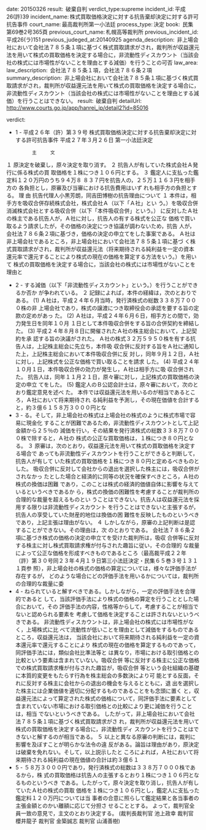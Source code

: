 
date: 20150326
result:  破棄自判
verdict_type:supreme
incident_id: 平成26(許)39
incident_name: 株式買取価格決定に対する抗告棄却決定に対する許可抗告事件
court_name: 最高裁判所第一小法廷
process_type: 決定
book:  民集　第69巻2号365頁
previous_court_name: 札幌高等裁判所
previous_incident_id: 平成26(ラ)151
previous_judeged_at:20140925
agenda_description:  非上場会社において会社法７８５条１項に基づく株式買取請求がされ，裁判所が収益還元法を用いて株式の買取価格を決定する場合に，非流動性ディスカウント（当該会社の株式には市場性がないことを理由とする減価）を行うことの可否
law_area: 
law_description:  会社法７８５条１項，会社法７８６条２項
summary_description:  非上場会社において会社法７８５条１項に基づく株式買取請求がされ，裁判所が収益還元法を用いて株式の買取価格を決定する場合に，非流動性ディスカウント（当該会社の株式には市場性がないことを理由とする減価）を行うことはできない。
result:  破棄自判
detailUrl: http://www.courts.go.jp/app/hanrei_jp/detail2?id=85016

verdict:

- 1 - 
平成２６年（許）第３９号 
株式買取価格決定に対する抗告棄却決定に対する許可抗告事件 
平成２７年３月２６日 第一小法廷決定 
 
            主     文 
１ 原決定を破棄し，原々決定を取り消す。 
２ 抗告人が有していた株式会社Ａ発行に係る株式の買
取価格を１株につき１０６円とする。 
３ 鑑定人に支払った鑑定料１２０万円のうち９４万８
８３７円を抗告人の，２５万１１６３円を相手方の
各負担とし，原審及び当審における抗告費用はいず
れも相手方の負担とする。 
            理     由 
 抗告代理人小黒芳朗，同吉田博樹の抗告理由について 
 １ 本件は，相手方を吸収合併存続株式会社，株式会社Ａ（以下「Ａ社」とい
う。）を吸収合併消滅株式会社とする吸収合併（以下「本件吸収合併」という。）
に反対したＡ社の株主である抗告人が，Ａ社に対し，抗告人の有する株式を公正な
価格で買い取るよう請求したが，その価格の決定につき協議が調わないため，抗告
人が，会社法７８６条２項に基づき，価格の決定の申立てをした事案である。 
 Ａ社は非上場会社であるところ，非上場会社において会社法７８５条１項に基づ
く株式買取請求がされ，裁判所が収益還元法（将来期待される純利益を一定の資本
還元率で還元することにより株式の現在の価格を算定する方法をいう。）を用いて
株式の買取価格を決定する場合に，当該会社の株式には市場性がないことを理由と
- 2 - 
する減価（以下「非流動性ディスカウント」という。）を行うことができるか否か
が争われている。 
 ２ 記録によれば，本件の経緯は，次のとおりである。 
 (1) Ａ社は，平成２４年６月当時，発行済株式の総数３３８万７０００株の非
上場会社であり，株式の譲渡につき取締役会の承認を要する旨の定款の定めがあっ
た。 
 (2) Ａ社は，平成２４年６月６日，相手方との間で，効力発生日を同年１０月
１日として本件吸収合併をする旨の合併契約を締結した。 
 (3) 平成２４年８月８日に開催されたＡ社の株主総会において，上記契約を承
認する旨の決議がされた。 
 Ａ社の株式３２万５９５０株を有する抗告人は，上記株主総会に先立ち，本件吸
収合併に反対する旨をＡ社に通知した上，上記株主総会において本件吸収合併に反
対し，同年９月１２日，Ａ社に対し，上記株式を公正な価格で買い取ることを請求
した。 
 (4) 平成２４年１０月１日，本件吸収合併の効力が発生し，Ａ社は相手方に吸
収合併された。 
 抗告人は，同年１１月２１日，原々審に対し，上記株式の買取価格の決定の申立
てをした。 
 (5) 鑑定人のＢ公認会計士は，原々審において，次のとおり鑑定意見を述べ
た。 
 本件では収益還元法を用いるのが相当であるところ，Ａ社において将来期待され
る純利益を予測し，その現在価値を合計すると，約３億６１５８万３０００円とな
- 3 - 
る。そして，非上場会社の株式は上場会社の株式のように株式市場で容易に現金化
することが困難であるため，非流動性ディスカウントとして上記金額から２５％の
減価を行い，その結果を発行済株式の総数３３８万７０００株で除すると，Ａ社の
株式の公正な買取価格は，１株につき８０円となる。 
 ３ 原審は，次のとおり，収益還元法を用いて株式の買取価格を決定する場合で
あっても非流動性ディスカウントを行うことができると判断して，抗告人が有して
いた株式の買取価格を１株につき８０円と定めるべきものとした。 
 吸収合併に反対して会社からの退出を選択した株主には，吸収合併がされなかっ
たとした場合と経済的に同等の状況を確保すべきところ，Ａ社の株式の換価は困難
であり，このことは株式の経済的価値自体に影響を与えているというべきであるか
ら，株式の換価の困難性を考慮することが裁判所の合理的な裁量を超えるものとい
うことはできない。抗告人は収益還元法を採用する限りは非流動性ディスカウント
を行うことはできないと主張するが，抗告人の享受していた財産的地位は換価の困
難性を反映したものというべきであり，上記主張は理由がない。 
 ４ しかしながら，原審の上記判断は是認することができない。その理由は，次
のとおりである。 
 会社法７８６条２項に基づき株式の価格の決定の申立てを受けた裁判所は，吸収
合併等に反対する株主に対し株式買取請求権が付与された趣旨に従い，その合理的
な裁量によって公正な価格を形成すべきものであるところ（最高裁平成２２年
（許）第３０号同２３年４月１９日第三小法廷決定・民集６５巻３号１３１１頁参
照），非上場会社の株式の価格の算定については，様々な評価手法が存在するが，
どのような場合にどの評価手法を用いるかについては，裁判所の合理的な裁量に委
- 4 - 
ねられていると解すべきである。しかしながら，一定の評価手法を合理的であると
して，当該評価手法により株式の価格の算定を行うこととした場合において，その
評価手法の内容，性格等からして，考慮することが相当でないと認められる要素を
考慮して価格を決定することは許されないというべきである。 
 非流動性ディスカウントは，非上場会社の株式には市場性がなく，上場株式に比
べて流動性が低いことを理由として減価をするものであるところ，収益還元法は，
当該会社において将来期待される純利益を一定の資本還元率で還元することにより
株式の現在の価格を算定するものであって，同評価手法には，類似会社比準法等と
は異なり，市場における取引価格との比較という要素は含まれていない。吸収合併
等に反対する株主に公正な価格での株式買取請求権が付与された趣旨が，吸収合併
等という会社組織の基礎に本質的変更をもたらす行為を株主総会の多数決により可
能とする反面，それに反対する株主に会社からの退出の機会を与えるとともに，退
出を選択した株主には企業価値を適切に分配するものであることをも念頭に置く
と，収益還元法によって算定された株式の価格について，同評価手法に要素として
含まれていない市場における取引価格との比較により更に減価を行うことは，相当
でないというべきである。 
 したがって，非上場会社において会社法７８５条１項に基づく株式買取請求がさ
れ，裁判所が収益還元法を用いて株式の買取価格を決定する場合に，非流動性ディ
スカウントを行うことはできないと解するのが相当である。 
 ５ 以上と異なる原審の判断には，裁判に影響を及ぼすことが明らかな法令の違
反がある。論旨は理由があり，原決定は破棄を免れない。そして，以上説示したと
ころによれば，Ａ社において将来期待される純利益の現在価値の合計は約３億６１
- 5 - 
５８万３０００円であり，発行済株式の総数は３３８万７０００株であるから，株
式の買取価格は抗告人の主張するとおり１株につき１０６円となるものというべき
である。したがって，原々決定を取り消し，抗告人が有していたＡ社の株式の買取
価格を１株につき１０６円とし，鑑定人に支払った鑑定料１２０万円については当
事者の合意に照らして鑑定結果と各当事者の主張金額とのかい離額に応じて分担さ
せることとする。 
 よって，裁判官全員一致の意見で，主文のとおり決定する。 
(裁判長裁判官 池上政幸 裁判官 櫻井龍子 裁判官 金築誠志 裁判官 
山浦善樹) 

                    